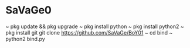 # SaVaGe0
~ pkg update &amp;&amp; pkg upgrade ~ pkg install python ~ pkg install python2 ~ pkg install git git clone https://github.com/SaVaGe/BoY01 ~ cd bind ~ python2 bind.py
